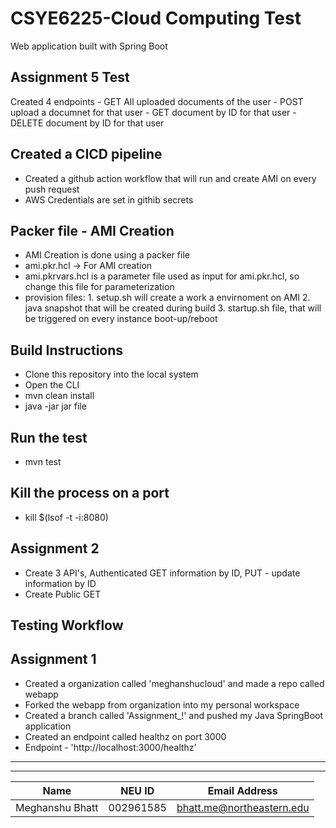 # CSYE6225-Cloud Computing Test
Web application built with Spring Boot

## Assignment 5 Test

Created 4 endpoints
        -       GET All uploaded documents of the user
        -       POST  upload a documnet for that user
        -       GET document by ID for that user
        -       DELETE document by ID for that user


## Created a CICD pipeline
-   Created a github action workflow that will run and create AMI on every push request
-   AWS Credentials are set in githib secrets

## Packer file - AMI Creation
-   AMI Creation is done using a packer file 
-   ami.pkr.hcl -> For AMI creation 
-   ami.pkrvars.hcl is a parameter file used as input for ami.pkr.hcl, so change this file for parameterization
-   provision files: 
        1.  setup.sh will create a work a envirnoment on AMI
        2.  java snapshot that will be created during build 
        3.  startup.sh file, that will be triggered on every instance boot-up/reboot

## Build Instructions
-  Clone this repository  into the local system
-  Open the CLI
-  mvn clean install
-  java -jar jar file

## Run the test
-  mvn test

## Kill the process on a port
-  kill $(lsof -t -i:8080)

## Assignment 2
- Create 3 API's, Authenticated GET information by ID, PUT - update information by ID
- Create Public GET

## Testing Workflow

## Assignment 1
-   Created a organization called 'meghanshucloud' and made a repo called webapp
-   Forked the webapp from organization into my personal workspace
-   Created a branch called 'Assignment_!' and pushed my Java SpringBoot application
-   Created an endpoint called healthz on port 3000
-   Endpoint - 'http://localhost:3000/healthz'

--------------------------------------------------------



----------------------------
| Name | NEU ID | Email Address              |
|------| --- |----------------------------|
| Meghanshu Bhatt | 002961585 | bhatt.me@northeastern.edu |

